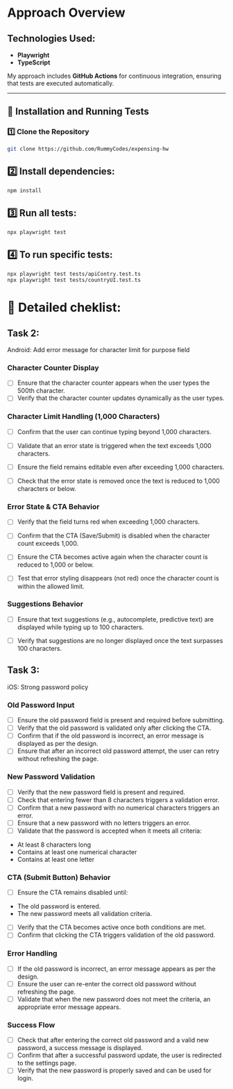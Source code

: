 # Approach Overview  

## Technologies Used:  
- **Playwright**  
- **TypeScript**  

My approach includes **GitHub Actions** for continuous integration, ensuring that tests are executed automatically.  

---

## 📌 Installation and Running Tests  

### 1️⃣ Clone the Repository  
```sh
git clone https://github.com/RummyCodes/expensing-hw
```

## 2️⃣ Install dependencies:
```
npm install
```
## 3️⃣ Run all tests:
```
npx playwright test
```
## 4️⃣ To run specific tests:
```
npx playwright test tests/apiContry.test.ts
npx playwright test tests/countryUI.test.ts
```

# 📝 Detailed cheklist: 
## Task 2: 
Android: Add error message for character limit for purpose field

### Character Counter Display
- [ ] Ensure that the character counter appears when the user types the 500th character.
- [ ] Verify that the character counter updates dynamically as the user types.

### Character Limit Handling (1,000 Characters)
- [ ] Confirm that the user can continue typing beyond 1,000 characters.
- [ ] Validate that an error state is triggered when the text exceeds 1,000 characters.
- [ ] Ensure the field remains editable even after exceeding 1,000 characters.
- [ ] Check that the error state is removed once the text is reduced to 1,000 characters or below.


### Error State & CTA Behavior
- [ ] Verify that the field turns red when exceeding 1,000 characters.
- [ ] Confirm that the CTA (Save/Submit) is disabled when the character count exceeds 1,000.
- [ ] Ensure the CTA becomes active again when the character count is reduced to 1,000 or below.
- [ ] Test that error styling disappears (not red) once the character count is within the allowed limit.


### Suggestions Behavior
- [ ] Ensure that text suggestions (e.g., autocomplete, predictive text) are displayed while typing up to 100 characters.
- [ ] Verify that suggestions are no longer displayed once the text surpasses 100 characters.


## Task 3: 
iOS: Strong password policy

### Old Password Input
- [ ] Ensure the old password field is present and required before submitting.
- [ ] Verify that the old password is validated only after clicking the CTA.
- [ ] Confirm that if the old password is incorrect, an error message is displayed as per the design.
- [ ] Ensure that after an incorrect old password attempt, the user can retry without refreshing the page.

### New Password Validation
- [ ] Verify that the new password field is present and required.
- [ ] Check that entering fewer than 8 characters triggers a validation error.
- [ ] Confirm that a new password with no numerical characters triggers an error.
- [ ] Ensure that a new password with no letters triggers an error.
- [ ] Validate that the password is accepted when it meets all criteria:
- At least 8 characters long
- Contains at least one numerical character
- Contains at least one letter

### CTA (Submit Button) Behavior
- [ ] Ensure the CTA remains disabled until:
- The old password is entered.
- The new password meets all validation criteria.
- [ ] Verify that the CTA becomes active once both conditions are met.
- [ ] Confirm that clicking the CTA triggers validation of the old password.

### Error Handling
- [ ] If the old password is incorrect, an error message appears as per the design.
- [ ] Ensure the user can re-enter the correct old password without refreshing the page.
- [ ] Validate that when the new password does not meet the criteria, an appropriate error message appears.

### Success Flow
- [ ] Check that after entering the correct old password and a valid new password, a success message is displayed.
- [ ] Confirm that after a successful password update, the user is redirected to the settings page.
- [ ] Verify that the new password is properly saved and can be used for login.
